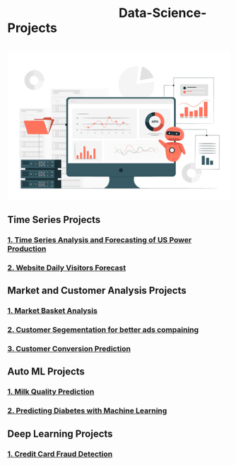 <h1 >&nbsp; &nbsp; &nbsp; &nbsp; &nbsp; &nbsp; &nbsp; &nbsp; &nbsp; &nbsp; &nbsp; &nbsp; &nbsp; &nbsp; &nbsp; &nbsp; &nbsp; &nbsp; &nbsp; Data-Science-Projects </h1>
<br>
<img src='Data-Science.jpg'>

<h2> Time Series Projects </h2>
<h3> <a href="https://github.com/omjiverma/Electricity-Production-US-Time-Series">1. Time Series Analysis and Forecasting of US Power Production</a> </h3>
<h3> <a href="https://github.com/omjiverma/Website-Daily-Visitors-Forecasting">2. Website Daily Visitors Forecast</a> </h3>

<h2> Market and Customer Analysis Projects </h2>

<h3> <a href="https://github.com/omjiverma/Market-Basket-Analysis">1. Market Basket Analysis </a> </h3>
<h3> <a href="https://github.com/omjiverma/Ad-Click-Customer-Segmentating">2. Customer Segementation for better ads compaining </a> </h3>
<h3> <a href="https://github.com/omjiverma/Customer-Conversion-Prediction">3. Customer Conversion Prediction </a> </h3>

<h2> Auto ML Projects </h2>
<h3> <a href="https://github.com/omjiverma/Milk-Quality-Prediction">1. Milk Quality Prediction </a> </h3>
<h3> <a href="https://github.com/omjiverma/Diabetes-Prediction-with-Machine-Learning">2. Predicting Diabetes with Machine Learning </a> </h3>


<h2> Deep Learning Projects </h2>
<h3> <a href="https://github.com/omjiverma/Credit-Card-Fraud-Detection">1. Credit Card Fraud Detection </a> </h3>
